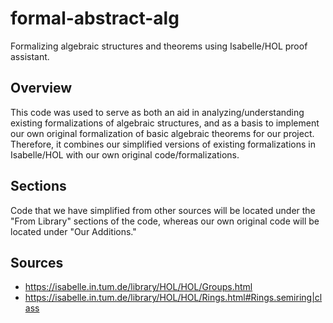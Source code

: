 # formal-abstract-alg
Formalizing algebraic structures and theorems using Isabelle/HOL proof assistant.

## Overview 
This code was used to serve as both an aid in analyzing/understanding existing formalizations of algebraic structures, and as a basis to implement our own original formalization of basic algebraic theorems for our project. Therefore, it combines our simplified versions of existing formalizations in Isabelle/HOL with our own original code/formalizations.

## Sections
Code that we have simplified from other sources will be located under the "From Library" sections of the code, whereas our own original code will be located under "Our Additions."

## Sources
* https://isabelle.in.tum.de/library/HOL/HOL/Groups.html
* https://isabelle.in.tum.de/library/HOL/HOL/Rings.html#Rings.semiring|class
